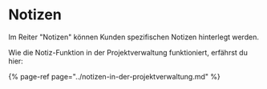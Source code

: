 # Notizen

Im Reiter "Notizen" können Kunden spezifischen Notizen hinterlegt werden.

Wie die Notiz-Funktion in der Projektverwaltung funktioniert, erfährst du hier:

{% page-ref page="../notizen-in-der-projektverwaltung.md" %}



